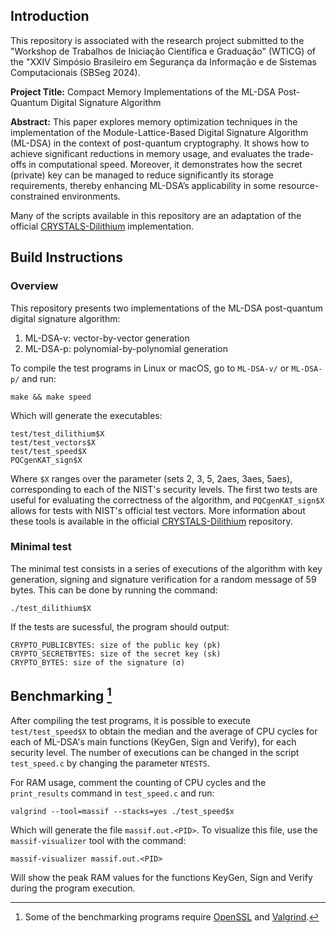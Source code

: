 ## Introduction

This repository is associated with the research project submitted to the "Workshop de Trabalhos de Iniciação Científica e Graduação" (WTICG) of the "XXIV Simpósio Brasileiro em Segurança da Informação e de Sistemas Computacionais (SBSeg 2024).

**Project Title:** Compact Memory Implementations of the ML-DSA Post-Quantum Digital Signature Algorithm

**Abstract:** This paper explores memory optimization techniques in the implementation of the Module-Lattice-Based Digital Signature Algorithm (ML-DSA) in the context of post-quantum cryptography. It shows how to achieve significant reductions in memory usage, and evaluates the trade-offs in computational speed. Moreover, it demonstrates how the secret (private) key can be managed to reduce significantly its storage requirements, thereby enhancing ML-DSA’s applicability in some resource-constrained environments.

Many of the scripts available in this repository are an adaptation of the official [CRYSTALS-Dilithium](https://github.com/pq-crystals/dilithium) implementation.

## Build Instructions

### Overview

This repository presents two implementations of the ML-DSA post-quantum digital signature algorithm:

1. ML-DSA-v: vector-by-vector generation
2. ML-DSA-p: polynomial-by-polynomial generation

To compile the test programs in Linux or macOS, go to `ML-DSA-v/` or `ML-DSA-p/` and run:

```
make && make speed
```
Which will generate the executables:

```
test/test_dilithium$X
test/test_vectors$X
test/test_speed$X
PQCgenKAT_sign$X
```

Where `$X` ranges over the parameter (sets 2, 3, 5, 2aes, 3aes, 5aes), corresponding to each of the NIST's security levels. The first two tests are useful for evaluating the correctness of the algorithm, and `PQCgenKAT_sign$X` allows for tests with NIST's official test vectors. More information about these tools is available in the official [CRYSTALS-Dilithium](https://github.com/pq-crystals/dilithium) repository.

### Minimal test

The minimal test consists in a series of executions of the algorithm with key generation, signing and signature verification for a random message of 59 bytes. This can be done by running the command:

```
./test_dilithium$X
```

If the tests are sucessful, the program should output:

```
CRYPTO_PUBLICBYTES: size of the public key (pk)
CRYPTO_SECRETBYTES: size of the secret key (sk)
CRYPTO_BYTES: size of the signature (σ)
```

## Benchmarking [^1]

After compiling the test programs, it is possible to execute `test/test_speed$X` to obtain the median and the average of CPU cycles for each of ML-DSA's main functions (KeyGen, Sign and Verify), for each security level. The number of executions can be changed in the script `test_speed.c` by changing the parameter `NTESTS`.

For RAM usage, comment the counting of CPU cycles and the `print_results` command in `test_speed.c` and run:

```
valgrind --tool=massif --stacks=yes ./test_speed$x
```
Which will generate the file `massif.out.<PID>`. To visualize this file, use the `massif-visualizer` tool with the command:

```
massif-visualizer massif.out.<PID>
```
Will show the peak RAM values for the functions KeyGen, Sign and Verify during the program execution.

[^1]: Some of the benchmarking programs require [OpenSSL](https://openssl.org/) and [Valgrind](https://valgrind.org/).



